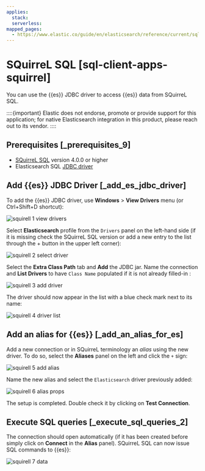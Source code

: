 ```yaml
---
applies:
  stack:
  serverless:
mapped_pages:
  - https://www.elastic.co/guide/en/elasticsearch/reference/current/sql-client-apps-squirrel.html
---
```


# SQuirreL SQL [sql-client-apps-squirrel]

You can use the {{es}} JDBC driver to access {{es}} data from SQuirreL SQL.

::::{important}
Elastic does not endorse, promote or provide support for this application; for native Elasticsearch integration in this product, please reach out to its vendor.
::::


## Prerequisites [_prerequisites_9]

* [SQuirreL SQL](http://squirrel-sql.sourceforge.net/) version 4.0.0 or higher
* Elasticsearch SQL [JDBC driver](sql-jdbc.md)


## Add {{es}} JDBC Driver [_add_es_jdbc_driver]

To add the {{es}} JDBC driver, use **Windows** > **View Drivers** menu (or Ctrl+Shift+D shortcut):

![squirell 1 view drivers](../../../images/elasticsearch-reference-squirell-1-view-drivers.png "")

Select **Elasticsearch** profile from the `Drivers` panel on the left-hand side (if it is missing check the SQuirreL SQL version or add a new entry to the list through the + button in the upper left corner):

![squirell 2 select driver](../../../images/elasticsearch-reference-squirell-2-select-driver.png "")

Select the **Extra Class Path** tab and **Add** the JDBC jar. Name the connection and **List Drivers** to have `Class Name` populated if it is not already filled-in :

![squirell 3 add driver](../../../images/elasticsearch-reference-squirell-3-add-driver.png "")

The driver should now appear in the list with a blue check mark next to its name:

![squirell 4 driver list](../../../images/elasticsearch-reference-squirell-4-driver-list.png "")


## Add an alias for {{es}} [_add_an_alias_for_es]

Add a new connection or in SQuirreL terminology an *alias* using the new driver. To do so, select the **Aliases** panel on the left and click the `+` sign:

![squirell 5 add alias](../../../images/elasticsearch-reference-squirell-5-add-alias.png "")

Name the new alias and select the `Elasticsearch` driver previously added:

![squirell 6 alias props](../../../images/elasticsearch-reference-squirell-6-alias-props.png "")

The setup is completed. Double check it by clicking on **Test Connection**.


## Execute SQL queries [_execute_sql_queries_2]

The connection should open automatically (if it has been created before simply click on **Connect** in the **Alias** panel). SQuirreL SQL can now issue SQL commands to {{es}}:

![squirell 7 data](../../../images/elasticsearch-reference-squirell-7-data.png "")


